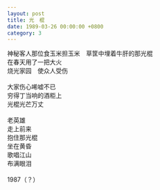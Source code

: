 ```yaml
---
layout: post
title: 光　棍
date: 1989-03-26 00:00:00 +0800
category: 3
---
```


神秘客人那位食玉米担玉米　草筐中埋着牛肝的那光棍<br>
在春天用了一把大火<br>
烧光家园　使众人受伤<br>
<br>
大家伤心唏嘘不已<br>
穷得丁当响的酒柜上<br>
光棍光芒万丈<br>
<br>
老英雄<br>
走上前来<br>
抱住那光棍<br>
坐在黄昏<br>
歌唱江山<br>
布满眼泪<br>
<br>
1987（？）
